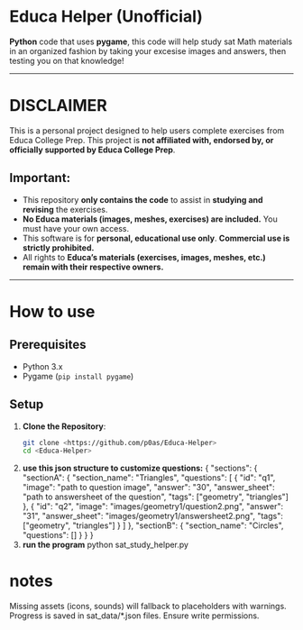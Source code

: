 # Educa Helper (Unofficial)

**Python** code that uses **pygame**, this code will help study sat Math materials in an organized fashion by taking your excesise images and answers, then testing you on that knowledge!

________________________________________________________________________________________________________________

# DISCLAIMER
This is a personal project designed to help users complete exercises from Educa College Prep. 
This project is **not affiliated with, endorsed by, or officially supported by Educa College Prep**.

## Important:
- This repository **only contains the code** to assist in **studying and revising** the exercises.
- **No Educa materials (images, meshes, exercises) are included.** You must have your own access.
- This software is for **personal, educational use only**. **Commercial use is strictly prohibited.**
- All rights to **Educa’s materials (exercises, images, meshes, etc.) remain with their respective owners.**

________________________________________________________________________________________________________________

# How to use

## Prerequisites
- Python 3.x
- Pygame (`pip install pygame`)

## Setup
1. **Clone the Repository**:
   ```bash
   git clone <https://github.com/p0as/Educa-Helper>
   cd <Educa-Helper>

2. **use this json structure to customize questions:**
   {
    "sections": {
        "sectionA": {
            "section_name": "Triangles",
            "questions": [
                {
                    "id": "q1",
                    "image": "path to question image",
                    "answer": "30",
                    "answer_sheet": "path to answersheet of the question",
                    "tags": ["geometry", "triangles"]
                },
                {
                    "id": "q2",
                    "image": "images/geometry1/question2.png",
                    "answer": "31",
                    "answer_sheet": "images/geometry1/answersheet2.png",
                    "tags": ["geometry", "triangles"]
                }
            ]
        },
        "sectionB": {
            "section_name": "Circles",
            "questions": []
        }
    }
}
3. **run the program**
   python sat_study_helper.py

# notes
Missing assets (icons, sounds) will fallback to placeholders with warnings.
Progress is saved in sat_data/*.json files. Ensure write permissions.
